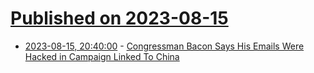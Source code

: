 # [Published on 2023-08-15](index.md)

* [2023-08-15, 20:40:00](https://news.slashdot.org/story/23/08/15/187255/congressman-bacon-says-his-emails-were-hacked-in-campaign-linked-to-china?utm_source=rss1.0mainlinkanon&utm_medium=feed) - [Congressman Bacon Says His Emails Were Hacked in Campaign Linked To China](https://news.slashdot.org/story/23/08/15/187255/congressman-bacon-says-his-emails-were-hacked-in-campaign-linked-to-china?utm_source=rss1.0mainlinkanon&utm_medium=feed)

